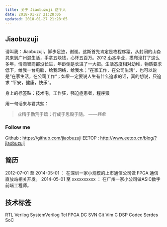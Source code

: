 ```yaml
---
title: 关于 Jiaobuzuji 这个人
date: 2018-01-27 21:28:05
updated: 2018-01-27 21:28:05
---
```


## Jiaobuzuji
请叫我：Jiaobuzuji，脚步足迹，谢谢。这斯首先肯定是枚程序猿，从封闭的山旮旯来到广州混生活，手拿五块钱，心怀五百万。2012 [小本](http://www.gdut.edu.cn/)毕业，摸爬滚打了这么多年，情商智商都没长进，年龄倒是长进了一大把。生活态度相对幼稚，物质要求低下，给我一台电脑，给我网络，给我水；”在家工作，在公司生活“，也可以说是”在家生活，在公司工作“；如果一定要说人生有什么追求的话，真的想说，只追求 “平安，健康，快乐”。

身上的标签贴：技术宅，工作狂，强迫症患者，程序猿

用一句话来与君共勉：
> 业精于勤荒于嬉；行成于思毁于随。
> ——*韩愈*

### Follow me
Github : https://github.com/jiaobuzuji
EETOP : http://www.eetop.cn/blog/?jiaobuzuji

## 简历
2012-07-01 至 2014-05-01 ： 在深圳一家小规模的上市通信公司做 FPGA 通信直放站相关开发。
2014-05-01 至 xxxxxxxxxx ： 在广州一家小公司做ASIC数字前端工程师。

## 技术标签
RTL Verilog SystemVerilog Tcl FPGA DC SVN Git Vim C DSP Codec Serdes SoC 
